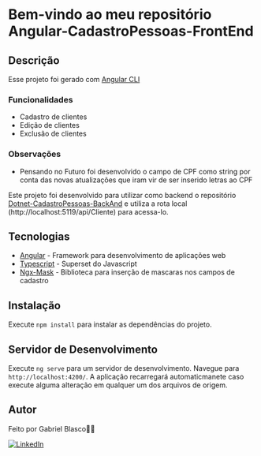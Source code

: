 
# Bem-vindo ao meu repositório Angular-CadastroPessoas-FrontEnd

## Descrição

Esse projeto foi gerado com [Angular CLI](https://github.com/angular/angular-cli)

### Funcionalidades

- Cadastro de clientes
- Edição de clientes
- Exclusão de clientes

### Observações
- Pensando no Futuro foi desenvolvido o campo de CPF como string por conta das novas atualizações que iram vir de ser inserido letras ao CPF

Este projeto foi desenvolvido para utilizar como backend o repositório [Dotnet-CadastroPessoas-BackAnd](https://github.com/gabrielblasco/Dotnet-CadastroPessoas-BackAnd) e utiliza a rota local (http://localhost:5119/api/Cliente) 
para acessa-lo.

## Tecnologias

- [Angular](https://angular.io/) - Framework para desenvolvimento de aplicações web
- [Typescript](https://www.typescriptlang.org/) - Superset do Javascript
- [Ngx-Mask](https://www.npmjs.com/package/ngx-mask) - Biblioteca para inserção de mascaras nos campos de cadastro


## Instalação

Execute `npm install` para instalar as dependências do projeto.

## Servidor de Desenvolvimento

Execute `ng serve` para um servidor de desenvolvimento. Navegue para `http://localhost:4200/`. A aplicação recarregará automaticmanete caso execute alguma alteração em qualquer um dos arquivos de origem.

## Autor

Feito por Gabriel Blasco👋🏽

[![LinkedIn](https://img.shields.io/badge/LinkedIn-0077B5?style=for-the-badge&logo=linkedin&logoColor=white)](https://www.linkedin.com/in/gabriel-blasco/)
